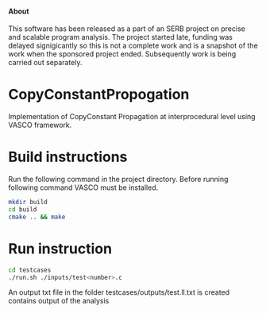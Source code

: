 #### About

This software has been released as a part of an SERB project on precise and scalable program analysis. The project started late, funding was delayed signigicantly so this is not a complete work and is a snapshot of the work when the sponsored project ended. Subsequently work is being carried out separately.


# CopyConstantPropogation

Implementation of CopyConstant Propagation at interprocedural level using VASCO framework.

# Build instructions

Run the following command in the project directory. Before running following command VASCO must be installed.

```bash
mkdir build
cd build
cmake .. && make
```

# Run instruction
```bash
cd testcases
./run.sh ./inputs/test<number>.c
```
An output txt file in the folder testcases/outputs/test<number>.ll.txt is created contains output of the analysis
